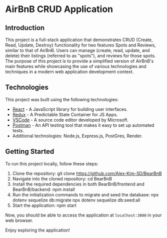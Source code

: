 # AirBnB CRUD Application

## Introduction

This project is a full-stack application that demonstrates CRUD (Create, Read, Update, Destroy) functionality for two features Spots and Reviews, similar to that of AirBnB. Users can manage (create, read, update, and delete) their listings (referred to as "spots"), and reviews for those spots. The purpose of this project is to provide a simplified version of AirBnB's main features while showcasing the use of various technologies and techniques in a modern web application development context.

## Technologies

This project was built using the following technologies:

- [React](https://reactjs.org/) - A JavaScript library for building user interfaces.
- [Redux](https://redux.js.org/) - A Predictable State Container for JS Apps.
- [VSCode](https://code.visualstudio.com/) - A source code editor developed by Microsoft.
- [Postman](https://www.postman.com/) - An API testing tool that makes it easy to set up automated tests.
- Additional technologies: Node.js, Express.js, PostGres, Render.

## Getting Started

To run this project locally, follow these steps:

1. Clone the repository:
    git clone https://github.com/Alex-Kim-SD/BearBnB
2. Navigate into the cloned repository:
    cd BearBnB
3. Install the required dependencies in both BearBnB/frontend and BearBnB/backend:
    npm install
4. Run the initialization commands to migrate and seed the database:
    npx dotenv sequelize db:migrate
    npx dotenv sequelize db:seed:all
5. Start the application:
    npm start

Now, you should be able to access the application at `localhost:3000` in your web browser.

Enjoy exploring the application!

